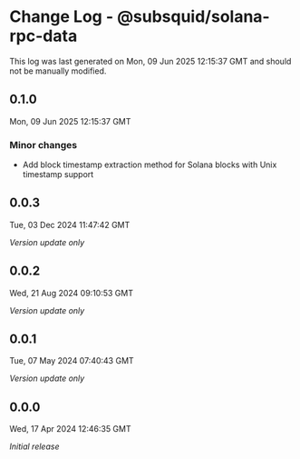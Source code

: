 # Change Log - @subsquid/solana-rpc-data

This log was last generated on Mon, 09 Jun 2025 12:15:37 GMT and should not be manually modified.

## 0.1.0
Mon, 09 Jun 2025 12:15:37 GMT

### Minor changes

- Add block timestamp extraction method for Solana blocks with Unix timestamp support

## 0.0.3
Tue, 03 Dec 2024 11:47:42 GMT

_Version update only_

## 0.0.2
Wed, 21 Aug 2024 09:10:53 GMT

_Version update only_

## 0.0.1
Tue, 07 May 2024 07:40:43 GMT

_Version update only_

## 0.0.0
Wed, 17 Apr 2024 12:46:35 GMT

_Initial release_

